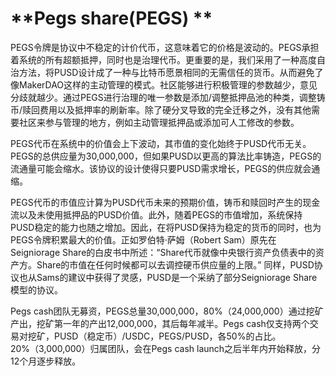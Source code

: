 # **Pegs share(PEGS) **

PEGS令牌是协议中不稳定的计价代币，这意味着它的价格是波动的。PEGS承担着系统的所有超额抵押，同时也是治理代币。更重要的是，我们采用了一种高度自治方法，将PUSD设计成了一种与比特币愿景相同的无需信任的货币。从而避免了像MakerDAO这样的主动管理的模式。社区能够进行积极管理的参数越少，意见分歧就越少。通过PEGS进行治理的唯一参数是添加/调整抵押品池的种类，调整铸币/赎回费用以及抵押率的刷新率。除了硬分叉导致的完全迁移之外，没有其他需要社区来参与管理的地方，例如主动管理抵押品或添加可人工修改的参数。

PEGS代币在系统中的价值会上下波动，其市值的变化始终于PUSD代币无关。PEGS的总供应量为30,000,000，但如果PUSD以更高的算法比率铸造，PEGS的流通量可能会缩水。该协议的设计使得只要PUSD需求增长，PEGS的供应就会通缩。 

PEGS代币的市值应计算为PUSD代币未来的预期价值，铸币和赎回时产生的现金流以及未使用抵押品的PUSD价值。此外，随着PEGS的市值增加，系统保持PUSD稳定的能力也随之增加。因此，在将PUSD保持为稳定的货币的同时，也为PEGS令牌积累最大的价值。正如罗伯特·萨姆（Robert Sam）原先在Seigniorage Share的白皮书中所述：“Share代币就像中央银行资产负债表中的资产方。Share的市值在任何时候都可以去调控硬币供应量的上限。” 同样，PUSD协议也从Sams的建议中获得了灵感，PUSD是一个采纳了部分Seigniorage Share模型的协议。

Pegs cash团队无募资，PEGS总量30,000,000，80%（24,000,000）通过挖矿产出，挖矿第一年的产出12,000,000，其后每年减半。Pegs cash仅支持两个交易对挖矿，PUSD（稳定币）/USDC，PEGS/PUSD，各50%的占比。20%（3,000,000）归属团队，会在Pegs cash launch之后半年内开始释放，分12个月逐步释放。

 

